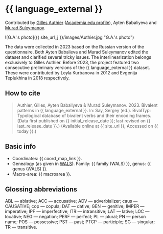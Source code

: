 # {{ language_external }}

Contributed by [Gilles Authier](https://www.ephe.psl.eu/gilles-authier) ([Academia.edu profile](https://ephe.academia.edu/GillesAuthier)), Ayten Babaliyeva and [Murad Suleymanov](https://proclac.cnrs.fr/author/msuleymanov/).

![G.A.'s photo]({{ site_url_j }}/images/Authier.jpg "G.A.'s photo")

The data were collected in 2023 based on the Russian version of the questionnaire. Both Ayten Babalieva and Murad Suleymanov edited the dataset and clarified several tricky issues. The interlinearization belongs exclusively to Gilles Authier.
Before 2023, the project featured two consecutive preliminary versions of the {{ language_external }} dataset. These were contributed by Leyla Kurbanova in 2012 and Evgenija Teplukhina in 2018 respectively.

## How to cite

> Authier, Gilles, Ayten Babaliyeva & Murad Suleymanov. 2023. Bivalent patterns in {{ language_external }}. In: Say, Sergey (ed.). BivalTyp: Typological database of bivalent verbs and their encoding frames. (Data first published on {{ initial_release_date }}; last revised on {{ last_release_date }}.) (Available online at {{ site_url }}, Accessed on {{ today }}.)

## Basic info

- Coordinates: {{ coord_map_link }}.
- Genealogy (as given in [WALS](https://wals.info/)). Family: {{ family (WALS) }}, genus: {{ genus (WALS) }}.
- Macro-area: {{ macroarea }}.

## Glossing abbreviations

ABL — ablative; ACC — accusative; ADV — adverbializer; caus — CAUSATIVE; cop — copula; DAT — dative; GEN — genitive; IMPER — imperative; IPF — imperfective; ITR — intransitive; LAT — lative; LOC — locative; NEG — negation; PERF — perfect; PL — plural; PN — person name; POS — possessive; PST — past; PTCP — participle; SG — singular; TR — transitive.
